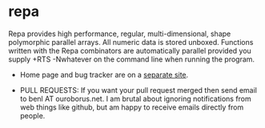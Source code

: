 repa
====

Repa provides high performance, regular, multi-dimensional, shape polymorphic parallel arrays. 
All numeric data is stored unboxed. Functions written with the Repa combinators are automatically
parallel provided you supply +RTS -Nwhatever on the command line when running the program.

* Home page and bug tracker are on a [separate site](http://repa.ouroborus.net/).

* PULL REQUESTS: If you want your pull request merged then send email to benl AT ouroborus.net. I am brutal about ignoring notifications from web things like github, but am happy to receive emails directly from people.
